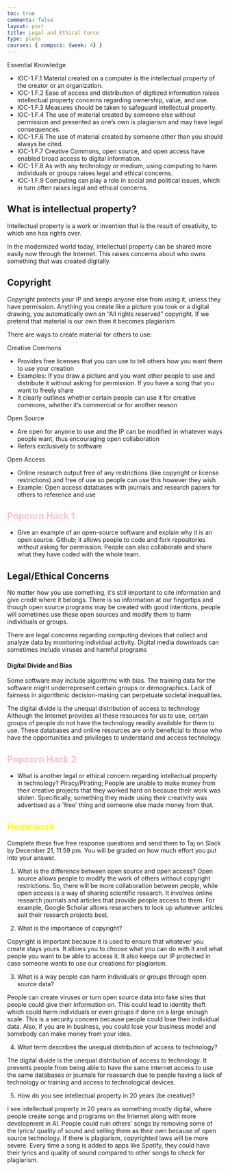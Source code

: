 ```yaml
---
toc: true
comments: false
layout: post
title: Legal and Ethical Conce
type: plans
courses: { compsci: {week: 4} }
---
```


Essential Knowledge 
- IOC-1.F.1 Material created on a computer is the intellectual property of the creator or an organization. 
- IOC-1.F.2 Ease of access and distribution of digitized information raises intellectual property concerns regarding ownership, value, and use. 
- IOC-1.F.3 Measures should be taken to safeguard intellectual property. 
- IOC-1.F.4 The use of material created by someone else without permission and presented as one’s own is plagiarism and may have legal consequences.
- IOC-1.F.6 The use of material created by someone other than you should always be cited. 
- IOC-1.F.7 Creative Commons, open source, and open access have enabled broad access to digital information.
- IOC-1.F.8 As with any technology or medium, using computing to harm individuals or groups raises legal and ethical concerns. 
- IOC-1.F.9 Computing can play a role in social and political issues, which in turn often raises legal and ethical concerns.

## What is intellectual property?

Intellectual property is a work or invention that is the result of creativity, to which one has rights over. 

In the modernized world today, intellectual property can be shared more easily now through the Internet. This raises concerns about who owns something that was created digitally. 

## Copyright

Copyright protects your IP and keeps anyone else from using it, unless they have permission. Anything you create like a picture you took or a digital drawing, you automatically own an “All rights reserved” copyright. If we pretend that material is our own then it becomes plagiarism 

There are ways to create material for others to use: 

Creative Commons
- Provides free licenses that you can use to tell others how you want them to use your creation
- Examples: If you draw a picture and you want other people to use and distribute it without asking for permission. If you have a song that you want to freely share 
- It clearly outlines whether certain people can use it for creative commons, whether it’s commercial or for another reason 

Open Source
- Are open for anyone to use and the IP can be modified in whatever ways people want, thus encouraging open collaboration 
- Refers exclusively to software

Open Access 
- Online research output free of any restrictions (like copyright or license restrictions) and free of use so people can use this however they wish
- Example: Open access databases with journals and research papers for others to reference and use

## <font color = "FFC0C9"> Popcorn Hack 1 </font> 

- Give an example of an open-source software and explain why it is an open source.
Github; it allows people to code and fork repositories without asking for permission. People can also collaborate and share what they have coded with the whole team.

## Legal/Ethical Concerns

No matter how you use something, it’s still important to cite information and give credit where it belongs. There is so information at our fingertips and though open source programs may be created with good intentions, people will sometimes use these open sources and modify them to harm individuals or groups. 

There are legal concerns regarding computing devices that collect and analyze data by monitoring individual activity. Digital media downloads can sometimes include viruses and harmful programs

#### Digital Divide and Bias 

Some software may include algorithms with bias. The training data for the software might underrepresent certain groups or demographics. Lack of fairness in algorithmic decision-making can perpetuate societal inequalities.

The digital divide is the unequal distribution of access to technology Although the Internet provides all these resources for us to use, certain groups of people do not have the technology readily available for them to use. These databases and online resources are only beneficial to those who have the opportunities and privileges to understand and access technology. 

## <font color = "FFC0C9"> Popcorn Hack 2 </font> 

- What is another legal or ethical concern regarding intellectual property in technology?
Piracy/Pirating; People are unable to make money from their creative projects that they worked hard on because their work was stolen. Specifically, something they made using their creativity was advertised as a 'free' thing and someone else made money from that.

## <font color = "yellow"> Homework </font> 

Complete these five free response questions and send them to Taj on Slack by December 21, 11:59 pm. You will be graded on how much effort you put into your answer. 

1. What is the difference between open source and open access? 
Open source allows people to modify the work of others without copyright restrictions. So, there will be more collaboration between people, while open access is a way of sharing scientific research. It involves online research journals and articles that provide people access to them. For example, Google Scholar allows researchers to look up whatever articles suit their research projects best. 

2. What is the importance of copyright?

Copyright is important because it is used to ensure that whatever you create stays yours. It allows you to choose what you can do with it and what people you want to be able to access it. It also keeps our IP protected in case someone wants to use our creations for plagiarism. 

3. What is a way people can harm individuals or groups through open source data? 

People can create viruses or turn open source data into fake sites that people could give their information on. This could lead to identity theft which could harm individuals or even groups if done on a large enough scale. This is a security concern because people could lose their individual data. Also, if you are in business, you could lose your business model and somebody can make money from your idea.

4. What term describes the unequal distribution of access to technology? 

The digital divide is the unequal distribution of access to technology. It prevents people from being able to have the same internet access to use the same databases or journals for reasearch due to people having a lack of technology or training and access to technological devices.

5. How do you see intellectual property in 20 years (be creative)?

I see intellectual property in 20 years as something mostly digital, where people create songs and programs on the Internet along with more development in AI. People could ruin others' songs by removing some of the lyrics/ quality of sound and selling them as their own because of open source technology. If there is plagiarism, copyrighted laws will be more severe. Every time a song is added to apps like Spotify, they could have their lyrics and quality of sound compared to other songs to check for plagiarism.